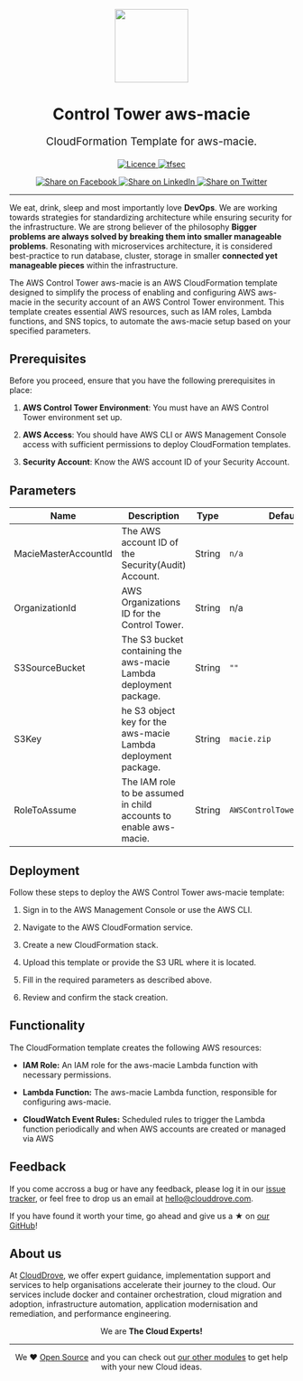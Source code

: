 <p align="center"> <img src="https://avatars.githubusercontent.com/u/145441379?s=200&v=4" width="130" height="130"></p>


<h1 align="center">
    Control Tower aws-macie
</h1>

<p align="center" style="font-size: 1.2rem;"> 
    CloudFormation Template for aws-macie.
</p>

<p align="center">
<a href="LICENSE">
  <img src="https://img.shields.io/badge/License-APACHE-blue.svg" alt="Licence">
</a>
<a href="https://github.com/aws-controltower-examples/aws-control-tower-securityhub-enabler/actions/workflows/cf-lint.yml">
  <img src="https://github.com/aws-controltower-examples/aws-control-tower-securityhub-enabler/actions/workflows/cf-lint.yml/badge.svg" alt="tfsec">
</a>


</p>
<p align="center">

<a href='https://facebook.com/sharer/sharer.php?u=https://github.com/aws-controltower-examples/aws-control-tower-aws-macie-enabler'>
  <img title="Share on Facebook" src="https://user-images.githubusercontent.com/50652676/62817743-4f64cb80-bb59-11e9-90c7-b057252ded50.png" />
</a>
<a href='https://www.linkedin.com/shareArticle?mini=true&title=AWS+Control+Tower+aws-macie+Enabler&url=https://github.com/aws-controltower-examples/aws-control-tower-aws-macie-enabler'>
  <img title="Share on LinkedIn" src="https://user-images.githubusercontent.com/50652676/62817742-4e339e80-bb59-11e9-87b9-a1f68cae1049.png" />
</a>
<a href='https://twitter.com/intent/tweet/?text=AWS+Control+Tower+aws-macie+Enabler&url=https://github.com/aws-controltower-examples/aws-control-tower-aws-macie-enabler'>
  <img title="Share on Twitter" src="https://user-images.githubusercontent.com/50652676/62817740-4c69db00-bb59-11e9-8a79-3580fbbf6d5c.png" />
</a>

</p>
<hr>


We eat, drink, sleep and most importantly love **DevOps**. We are working towards strategies for standardizing architecture while ensuring security for the infrastructure. We are strong believer of the philosophy <b>Bigger problems are always solved by breaking them into smaller manageable problems</b>. Resonating with microservices architecture, it is considered best-practice to run database, cluster, storage in smaller <b>connected yet manageable pieces</b> within the infrastructure.

The AWS Control Tower aws-macie is an AWS CloudFormation template designed to simplify the process of enabling and configuring AWS aws-macie in the security account of an AWS Control Tower environment. This template creates essential AWS resources, such as IAM roles, Lambda functions, and SNS topics, to automate the aws-macie setup based on your specified parameters.

## Prerequisites

Before you proceed, ensure that you have the following prerequisites in place:

1. **AWS Control Tower Environment**: You must have an AWS Control Tower environment set up.

2. **AWS Access**: You should have AWS CLI or AWS Management Console access with sufficient permissions to deploy CloudFormation templates.

3. **Security Account**: Know the AWS account ID of your Security Account.

## Parameters

| Name | Description | Type | Default |
|------|-------------|------| ------- |
| MacieMasterAccountId | The AWS account ID of the Security(Audit) Account. | String | `n/a` |
| OrganizationId | AWS Organizations ID for the Control Tower. | String | n/a |
| S3SourceBucket | The S3 bucket containing the aws-macie Lambda deployment package. | String | `""` |
| S3Key| he S3 object key for the aws-macie Lambda deployment package. | String | `macie.zip` |
| RoleToAssume | The IAM role to be assumed in child accounts to enable aws-macie. | String | `AWSControlTowerExecution` |

## Deployment

Follow these steps to deploy the AWS Control Tower aws-macie template:

1. Sign in to the AWS Management Console or use the AWS CLI.

2. Navigate to the AWS CloudFormation service.

3. Create a new CloudFormation stack.

4. Upload this template or provide the S3 URL where it is located.

5. Fill in the required parameters as described above.

6. Review and confirm the stack creation.

## Functionality

The CloudFormation template creates the following AWS resources:

- **IAM Role:** An IAM role for the aws-macie Lambda function with necessary permissions.

- **Lambda Function:** The aws-macie Lambda function, responsible for configuring aws-macie.

- **CloudWatch Event Rules:** Scheduled rules to trigger the Lambda function periodically and when AWS accounts are created or managed via AWS

## Feedback 
If you come accross a bug or have any feedback, please log it in our [issue tracker](https://github.com/aws-controltower-examples/aws-control-tower-aws-macie-enabler/issues), or feel free to drop us an email at [hello@clouddrove.com](mailto:hello@clouddrove.com).

If you have found it worth your time, go ahead and give us a ★ on [our GitHub](https://github.com/clouddrove/terraform-aws-vpc-peering)!

## About us

At [CloudDrove][website], we offer expert guidance, implementation support and services to help organisations accelerate their journey to the cloud. Our services include docker and container orchestration, cloud migration and adoption, infrastructure automation, application modernisation and remediation, and performance engineering.

<p align="center">We are <b> The Cloud Experts!</b></p>
<hr />
<p align="center">We ❤️  <a href="https://github.com/clouddrove">Open Source</a> and you can check out <a href="https://github.com/clouddrove">our other modules</a> to get help with your new Cloud ideas.</p>

  [website]: https://clouddrove.com
  [github]: https://github.com/clouddrove
  [linkedin]: https://cpco.io/linkedin
  [twitter]: https://twitter.com/clouddrove/
  [email]: https://clouddrove.com/contact-us.html
  [terraform_modules]: https://github.com/clouddrove?utf8=%E2%9C%93&q=terraform-&type=&language=
